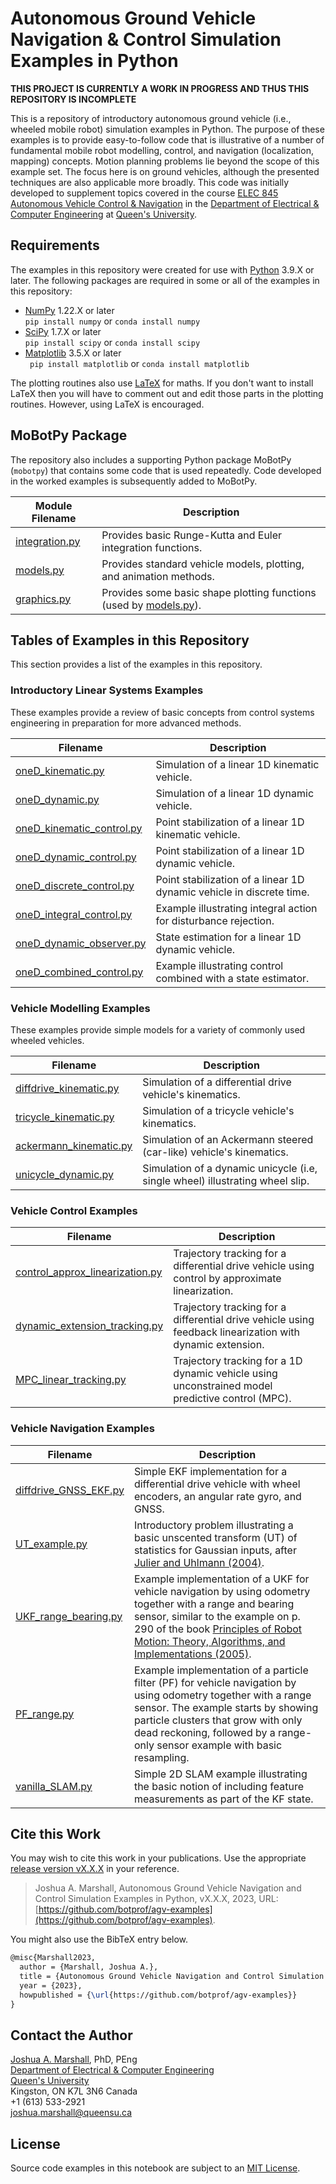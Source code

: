 # Autonomous Ground Vehicle Navigation & Control Simulation Examples in Python

__THIS PROJECT IS CURRENTLY A WORK IN PROGRESS AND THUS THIS REPOSITORY IS INCOMPLETE__

This is a repository of introductory autonomous ground vehicle (i.e., wheeled mobile robot) simulation examples in Python.  The purpose of these examples is to provide easy-to-follow code that is illustrative of a number of fundamental mobile robot modelling, control, and navigation (localization, mapping) concepts.  Motion planning problems lie beyond the scope of this example set.  The focus here is on ground vehicles, although the presented techniques are also applicable more broadly.  This code was initially developed to supplement topics covered in the course [ELEC 845 Autonomous Vehicle Control & Navigation](https://offroad.engineering.queensu.ca/courses/elec-845/) in the [Department of Electrical & Computer Engineering](http://www.ece.queensu.ca) at [Queen's University](http://www.queensu.ca).

## Requirements

The examples in this repository were created for use with [Python](https://www.python.org) 3.9.X or later.  The following packages are required in some or all of the examples in this repository:
* [NumPy](https://numpy.org) 1.22.X or later  
```pip install numpy``` or ```conda install numpy```
* [SciPy](https://scipy.org) 1.7.X or later  
```pip install scipy``` or ```conda install scipy```
* [Matplotlib](https://matplotlib.org) 3.5.X or later   
``` pip install matplotlib``` or ```conda install matplotlib```

The plotting routines also use [LaTeX](https://www.latex-project.org) for maths.  If you don't want to install LaTeX then you will have to comment out and edit those parts in the plotting routines.  However, using LaTeX is encouraged.

## MoBotPy Package

The repository also includes a supporting Python package MoBotPy (`mobotpy`) that contains some code that is used repeatedly.  Code developed in the worked examples is subsequently added to MoBotPy.

Module Filename | Description
--------------- | -----------
[integration.py](mobotpy/integration.py) | Provides basic Runge-Kutta and Euler integration functions.
[models.py](mobotpy/models.py) | Provides standard vehicle models, plotting, and animation methods.
[graphics.py](mobotpy/models.py) | Provides some basic shape plotting functions (used by [models.py](mobotpy/models.py)).

## Tables of Examples in this Repository

This section provides a list of the examples in this repository.

### Introductory Linear Systems Examples

These examples provide a review of basic concepts from control systems engineering in preparation for more advanced methods.

Filename | Description
-------- | -----------
[oneD_kinematic.py](oneD_kinematic.py) | Simulation of a linear 1D kinematic vehicle.
[oneD_dynamic.py](oneD_dynamic.py) | Simulation of a linear 1D dynamic vehicle.
[oneD_kinematic_control.py](oneD_kinematic_control.py) | Point stabilization of a linear 1D kinematic vehicle.
[oneD_dynamic_control.py](oneD_kinematic_control.py) | Point stabilization of a linear 1D dynamic vehicle.
[oneD_discrete_control.py](oneD_discrete_control.py) | Point stabilization of a linear 1D dynamic vehicle in discrete time.
[oneD_integral_control.py](oneD_integral_control.py) | Example illustrating integral action for disturbance rejection.
[oneD_dynamic_observer.py](oneD_dynamic_observer.py) | State estimation for a linear 1D dynamic vehicle.
[oneD_combined_control.py](oneD_combined_control.py) | Example illustrating control combined with a state estimator.

### Vehicle Modelling Examples

These examples provide simple models for a variety of commonly used wheeled vehicles.

Filename | Description
-------- | -----------
[diffdrive_kinematic.py](diffdrive_kinematic.py) | Simulation of a differential drive vehicle's kinematics.
[tricycle_kinematic.py](tricycle_kinematic.py) | Simulation of a tricycle vehicle's kinematics.
[ackermann_kinematic.py](ackermann_kinematic.py) | Simulation of an Ackermann steered (car-like) vehicle's kinematics.
[unicycle_dynamic.py](unicycle_dynamic.py) | Simulation of a dynamic unicycle (i.e, single wheel) illustrating wheel slip.

### Vehicle Control Examples

Filename | Description
-------- | -----------
[control_approx_linearization.py](control_approx_linearization.py) | Trajectory tracking for a differential drive vehicle using control by approximate linearization.
[dynamic_extension_tracking.py](dynamic_extension_tracking.py) | Trajectory tracking for a differential drive vehicle using feedback linearization with dynamic extension.
[MPC_linear_tracking.py](MPC_linear_tracking.py) | Trajectory tracking for a 1D dynamic vehicle using unconstrained model predictive control (MPC).

### Vehicle Navigation Examples

Filename | Description
-------- | -----------
[diffdrive_GNSS_EKF.py](diffdrive_GNSS_EKF.py) | Simple EKF implementation for a differential drive vehicle with wheel encoders, an angular rate gyro, and GNSS.
[UT_example.py](UT_example.py) | Introductory problem illustrating a basic unscented transform (UT) of statistics for Gaussian inputs, after [Julier and Uhlmann (2004)](https://doi.org/10.1109/JPROC.2003.823141).
[UKF_range_bearing.py](UKF_range_bearing.py) | Example implementation of a UKF for vehicle navigation by using odometry together with a range and bearing sensor, similar to the example on p. 290 of the book [Principles of Robot Motion: Theory, Algorithms, and Implementations (2005)](https://mitpress.mit.edu/books/principles-robot-motion).
[PF_range.py](PF_range.py) | Example implementation of a particle filter (PF) for vehicle navigation by using odometry together with a range sensor.  The example starts by showing particle clusters that grow with only dead reckoning, followed by a range-only sensor example with basic resampling.
[vanilla_SLAM.py](vanilla_SLAM.py) | Simple 2D SLAM example illustrating the basic notion of including feature measurements as part of the KF state.
 
## Cite this Work

You may wish to cite this work in your publications.  Use the appropriate [release version vX.X.X](https://github.com/botprof/agv-examples/releases) in your reference.

> Joshua A. Marshall, Autonomous Ground Vehicle Navigation and Control Simulation Examples in Python, vX.X.X, 2023, URL: [https://github.com/botprof/agv-examples](https://github.com/botprof/agv-examples).

You might also use the BibTeX entry below.

```latex
@misc{Marshall2023,
  author = {Marshall, Joshua A.},
  title = {Autonomous Ground Vehicle Navigation and Control Simulation Examples in Python, vX.X.X},
  year = {2023},
  howpublished = {\url{https://github.com/botprof/agv-examples}}
}
```
## Contact the Author

[Joshua A. Marshall](https://offroad.engineering.queensu.ca/people/joshua-marshall/), PhD, PEng  
[Department of Electrical & Computer Engineering](https://www.ece.queensu.ca)  
[Queen's University](http://www.queensu.ca)  
Kingston, ON K7L 3N6 Canada  
+1 (613) 533-2921  
[joshua.marshall@queensu.ca](mailto:joshua.marshall@queensu.ca)

## License

Source code examples in this notebook are subject to an [MIT License](LICENSE).
